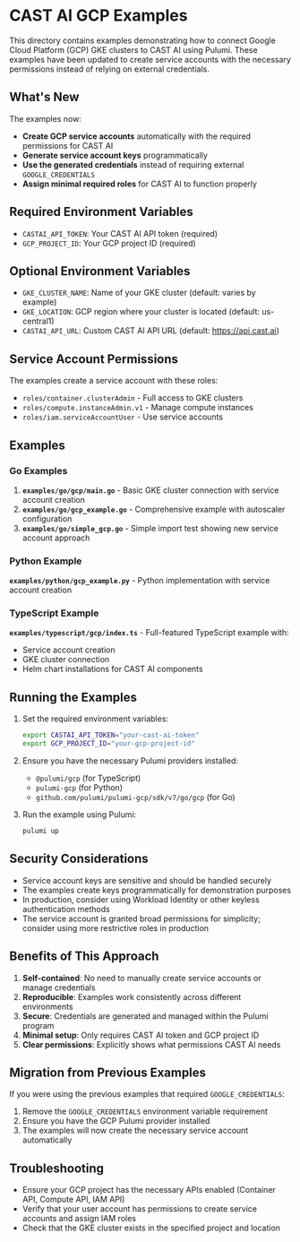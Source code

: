 # CAST AI GCP Examples

This directory contains examples demonstrating how to connect Google Cloud Platform (GCP) GKE clusters to CAST AI using Pulumi. These examples have been updated to create service accounts with the necessary permissions instead of relying on external credentials.

## What's New

The examples now:
- **Create GCP service accounts** automatically with the required permissions for CAST AI
- **Generate service account keys** programmatically 
- **Use the generated credentials** instead of requiring external `GOOGLE_CREDENTIALS`
- **Assign minimal required roles** for CAST AI to function properly

## Required Environment Variables

- `CASTAI_API_TOKEN`: Your CAST AI API token (required)
- `GCP_PROJECT_ID`: Your GCP project ID (required)

## Optional Environment Variables

- `GKE_CLUSTER_NAME`: Name of your GKE cluster (default: varies by example)
- `GKE_LOCATION`: GCP region where your cluster is located (default: us-central1)
- `CASTAI_API_URL`: Custom CAST AI API URL (default: https://api.cast.ai)

## Service Account Permissions

The examples create a service account with these roles:
- `roles/container.clusterAdmin` - Full access to GKE clusters
- `roles/compute.instanceAdmin.v1` - Manage compute instances
- `roles/iam.serviceAccountUser` - Use service accounts

## Examples

### Go Examples

1. **`examples/go/gcp/main.go`** - Basic GKE cluster connection with service account creation
2. **`examples/go/gcp_example.go`** - Comprehensive example with autoscaler configuration
3. **`examples/go/simple_gcp.go`** - Simple import test showing new service account approach

### Python Example

**`examples/python/gcp_example.py`** - Python implementation with service account creation

### TypeScript Example

**`examples/typescript/gcp/index.ts`** - Full-featured TypeScript example with:
- Service account creation
- GKE cluster connection
- Helm chart installations for CAST AI components

## Running the Examples

1. Set the required environment variables:
   ```bash
   export CASTAI_API_TOKEN="your-cast-ai-token"
   export GCP_PROJECT_ID="your-gcp-project-id"
   ```

2. Ensure you have the necessary Pulumi providers installed:
   - `@pulumi/gcp` (for TypeScript)
   - `pulumi-gcp` (for Python)
   - `github.com/pulumi/pulumi-gcp/sdk/v7/go/gcp` (for Go)

3. Run the example using Pulumi:
   ```bash
   pulumi up
   ```

## Security Considerations

- Service account keys are sensitive and should be handled securely
- The examples create keys programmatically for demonstration purposes
- In production, consider using Workload Identity or other keyless authentication methods
- The service account is granted broad permissions for simplicity; consider using more restrictive roles in production

## Benefits of This Approach

1. **Self-contained**: No need to manually create service accounts or manage credentials
2. **Reproducible**: Examples work consistently across different environments
3. **Secure**: Credentials are generated and managed within the Pulumi program
4. **Minimal setup**: Only requires CAST AI token and GCP project ID
5. **Clear permissions**: Explicitly shows what permissions CAST AI needs

## Migration from Previous Examples

If you were using the previous examples that required `GOOGLE_CREDENTIALS`:

1. Remove the `GOOGLE_CREDENTIALS` environment variable requirement
2. Ensure you have the GCP Pulumi provider installed
3. The examples will now create the necessary service account automatically

## Troubleshooting

- Ensure your GCP project has the necessary APIs enabled (Container API, Compute API, IAM API)
- Verify that your user account has permissions to create service accounts and assign IAM roles
- Check that the GKE cluster exists in the specified project and location
